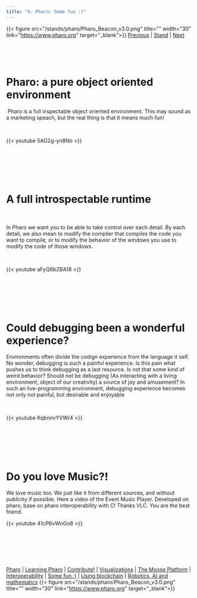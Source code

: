```yaml
---
title: "6- Pharo: Some fun :)"
---
```



{{< figure src="/stands/pharo/Pharo_Beacon_v3.0.png" title="" width="30" link="https://www.pharo.org" target="_blank">}}
[Previous](/stands/pharo/pharojs) | [Stand](/stands/pharo) | [Next](/stands/pharo/pharo-blockchain)

​​​​​


​​​​​

Pharo: a pure object oriented environment
==========================================


​​​​​
Pharo is a full inspectable object oriented environment. This may sound as a marketing speach, but the real thing is that it means much fun! 



​​​​​

{{< youtube 5AG2g-yn8No >}}


​​​​​

​​​​​


​​​​​



A full introspectable runtime
===============================


​​​​​

In Pharo we want you to be able to take control over each detail.
By each detail, we also mean to modify the compiler that compiles the code you want to compile, or to modify the behavior of the windows you use to modify the code of those windows.


​​​​​

{{< youtube aFyQ6bZBA18 >}}



​​​​​


​​​​​


​​​​​

Could debugging been a wonderful experience? 
==========================================

Environments often divide the codign experience from the language it self. No wonder, debugging is such a painful experience.
Is this pain what pushes us to think debugging as a last resource.
Is not that some kind of weird behavior? Should not be debugging (As interacting with a living environment, object of our creativity) a source of joy and amusement? 
In such an live-programming environment, debugging experience becomes not only not painful, but desirable and enjoyable

​​​​​

{{< youtube KqbnnvYVWr4 >}}



​​​​​

​​​​​


​​​​​




Do you love Music?! 
=================


We love music too. We just like it from different sources, and without publicity if possible. 
Here a video of the Event Music Player. Developed on pharo, base on pharo interoperability with C! 
Thanks VLC. You are the best friend.

{{< youtube 41cP6vWnGo8 >}}




​​​​​

​​​​​


​​​​​





[Pharo](/stands/pharo/pharo) 
| [Learning Pharo](/stands/pharo/learning-pharo) 
| [Contribute!](/stands/pharo/contribute-pharo)
| [Visualizations](/stands/pharo/visualfwk)
| [The Moose Platform](/stands/pharo/pharo-software-analysis)
| [Interoperability](/stands/pharo/pharojs)
| [Some fun :)](/stands/pharo/fun-with-pharo)
| [Using blockchain](/stands/pharo/pharo-blockchain)
| [Robotics, AI and mathematics](/stands/pharo/pharo-robotics)
{{< figure src="/stands/pharo/Pharo_Beacon_v3.0.png" title="" width="30" link="https://www.pharo.org" target="_blank">}}